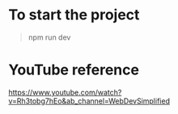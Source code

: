 # To start the project

> npm run dev

# YouTube reference

https://www.youtube.com/watch?v=Rh3tobg7hEo&ab_channel=WebDevSimplified